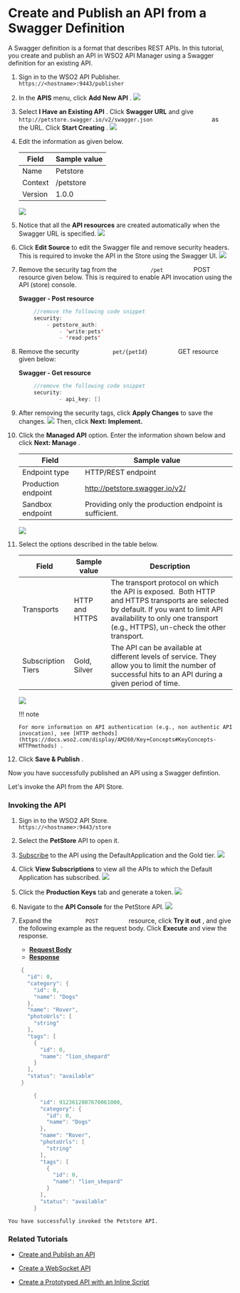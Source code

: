 # Create and Publish an API from a Swagger Definition

A Swagger definition is a format that describes REST APIs. In this tutorial, you create and publish an API in WSO2 API Manager using a Swagger definition for an existing API.

1.  Sign in to the WSO2 API Publisher.
    `          https://<hostname>:9443/publisher         `
2.  In the **APIS** menu, click **Add New API** .
    ![](attachments/97565132/97565144.png)
3.  Select **I Have an Existing API** . Click **Swagger URL** and give `                     http://petstore.swagger.io/v2/swagger.json                   ` as the URL. Click **Start Creating** .
    ![](attachments/97565132/97565143.png)
4.  Edit the information as given below. 

    | Field   | Sample value |
    |---------|--------------|
    | Name    | Petstore     |
    | Context | /petstore    |
    | Version | 1.0.0        |

    ![](attachments/97565132/97565142.png)

5.  Notice that all the **API resources** are created automatically when the Swagger URL is specified.
    ![](attachments/97565132/97565141.png)
6.  Click **Edit Source** to edit the Swagger file and remove security headers. This is required to invoke the API in the Store using the Swagger UI.
    ![](attachments/97565132/97565140.png)
7.  Remove the security tag from the `           /pet          ` POST resource given below. This is required to enable API invocation using the API (store) console.

    **Swagger - Post resource**

```java
        //remove the following code snippet
        security:
            - petstore_auth:
                - 'write:pets'
                - 'read:pets'
```

8.  Remove the security `           pet/{petId}          ` GET resource given below:

    **Swagger - Get resource**

``` java
        //remove the following code snippet
        security:
                - api_key: []
```

9.  After removing the security tags, click **Apply Changes** to save the changes.
    ![](attachments/97565132/97565139.png)
    Then, click **Next: Implement.**
10. Click the **Managed API** option. Enter the information shown below and click **Next: Manage** .

    | Field               | Sample value                                          |
    |---------------------|-------------------------------------------------------|
    | Endpoint type       | HTTP/REST endpoint                                    |
    | Production endpoint | http://petstore.swagger.io/v2/                        |
    | Sandbox endpoint    | Providing only the production endpoint is sufficient. |

    ![](attachments/97565132/97565138.png)

11. Select the options described in the table below.

    | Field              | Sample value   | Description                                                                                                                                                                                                           |
    |--------------------|----------------|-----------------------------------------------------------------------------------------------------------------------------------------------------------------------------------------------------------------------|
    | Transports         | HTTP and HTTPS | The transport protocol on which the API is exposed.  Both HTTP and HTTPS transports are selected by default. If you want to limit API availability to only one transport (e.g., HTTPS), un-check the other transport. |
    | Subscription Tiers | Gold, Silver   | The API can be available at different levels of service. They allow you to limit the number of successful hits to an API during a given period of time.                                                               |

    ![](attachments/97565132/97565137.png)

    !!! note
    
        For more information on API authentication (e.g., non authentic API invocation), see [HTTP methods](https://docs.wso2.com/display/AM260/Key+Concepts#KeyConcepts-HTTPmethods) .
    

12. Click **Save & Publish** . 

Now you have successfully published an API using a Swagger defintion.

Let's invoke the API from the API Store.

### **Invoking the API**

1.  Sign in to the WSO2 API Store.
    `           https://<hostname>:9443/store          `

2.  Select the **PetStore** API to open it.
3.  [Subscribe](https://docs.wso2.com/display/AM260/Subscribe+to+an+API) to the API using the DefaultApplication and the Gold tier.
    ![](attachments/97565132/97565136.png)
4.  Click **View Subscriptions** to view all the APIs to which the Default Application has subscribed.
    ![](attachments/97565132/97565135.png)
5.  Click the **Production Keys** tab and generate a token.
    ![](attachments/97565132/97565134.png)

6.  Navigate to the **API Console** for the PetStore API.
    ![](attachments/97565132/97565133.png)
7.  Expand the `           POST          ` resource, click **Try it out** , and give the following example as the request body. Click **Execute** and view the response.

    -   [**Request Body**](#e4a387bcbb0a42e7b56493ed7fc8ba9f)
    -   [**Response**](#ec7edf9b862a45c797026d96cbce4db5)

``` java
    {
      "id": 0,
      "category": {
        "id": 0,
        "name": "Dogs"
      },
      "name": "Rover",
      "photoUrls": [
        "string"
      ],
      "tags": [
        {
          "id": 0,
          "name": "lion_shepard"
        }
      ],
      "status": "available"
    }
```

``` java
        {
          "id": 9123612807670061000,
          "category": {
            "id": 0,
            "name": "Dogs"
          },
          "name": "Rover",
          "photoUrls": [
            "string"
          ],
          "tags": [
            {
              "id": 0,
              "name": "lion_shepard"
            }
          ],
          "status": "available"
        }
```

    You have successfully invoked the Petstore API.

### Related Tutorials

-   [Create and Publish an API](_Create_and_Publish_an_API_)

-   [Create a WebSocket API](https://docs.wso2.com/display/AM260/Create+a+WebSocket+API)

-   [Create a Prototyped API with an Inline Script](https://docs.wso2.com/display/AM260/Create+a+Prototyped+API+with+an+Inline+Script)


